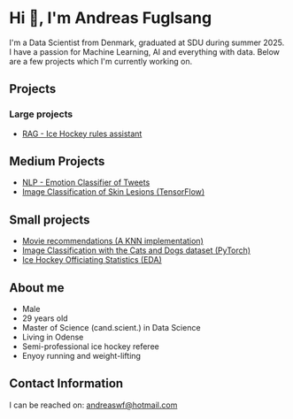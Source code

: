 # Hi 👋, I'm Andreas Fuglsang
I'm a Data Scientist from Denmark, graduated at SDU during summer 2025.
I have a passion for Machine Learning, AI and everything with data. Below are a few projects which I'm currently working on.


## Projects
### Large projects
- [RAG - Ice Hockey rules assistant](https://github.com/andreaswf/ice-hockey-rule-helper)
    
## Medium Projects
- [NLP - Emotion Classifier of Tweets](https://github.com/andreaswf/nlp-emotion-classifier)
- [Image Classification of Skin Lesions (TensorFlow)](https://github.com/andreaswf/skin-lesion-classification)

## Small projects
- [Movie recommendations (A KNN implementation)](https://github.com/andreaswf/movie-recommender)
- [Image Classification with the Cats and Dogs dataset (PyTorch)](https://github.com/andreaswf/cat-dog-image-classifier)
- [Ice Hockey Officiating Statistics (EDA)](https://github.com/andreaswf/ice-hockey-referee-stats)


## About me
- Male
- 29 years old
- Master of Science (cand.scient.) in Data Science
- Living in Odense 
- Semi-professional ice hockey referee
- Enyoy running and weight-lifting


## Contact Information
I can be reached on:
andreaswf@hotmail.com


<!--
**andreaswf/andreaswf** is a ✨ _special_ ✨ repository because its `README.md` (this file) appears on your GitHub profile.

Here are some ideas to get you started:

- 🔭 I’m currently working on ...
- 🌱 I’m currently learning ...
- 👯 I’m looking to collaborate on ...
- 🤔 I’m looking for help with ...
- 💬 Ask me about ...
- 📫 How to reach me: ...
- 😄 Pronouns: ...
- ⚡ Fun fact: ...
-->
